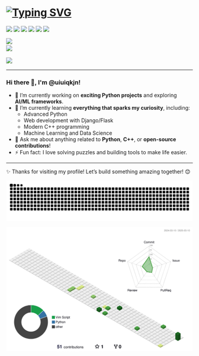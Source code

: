 # <a href="https://git.io/typing-svg"><img src="https://readme-typing-svg.herokuapp.com?font=Fira+Code&pause=1000&width=435&lines=Welcome+to+my+GitHub!+%F0%9F%91%8B" alt="Typing SVG" /></a>

![](https://img.shields.io/badge/GitHub-100000?style=for-the-badge&logo=github&logoColor=white)  ![](https://img.shields.io/badge/Python-3776AB?style=for-the-badge&logo=python&logoColor=white)  ![](https://img.shields.io/badge/C%2B%2B-00599C?style=for-the-badge&logo=c%2B%2B&logoColor=white)    ![](https://img.shields.io/badge/Flask-000000?style=for-the-badge&logo=flask&logoColor=white)   ![](https://img.shields.io/badge/Numpy-013243?style=for-the-badge&logo=numpy&logoColor=white)   ![](https://img.shields.io/badge/Pandas-150458?style=for-the-badge&logo=pandas&logoColor=white)  

![](https://github-readme-stats.vercel.app/api/top-langs/?username=uiuiqkjn&layout=compact&theme=transparent)  
 ![](https://github-readme-stats.vercel.app/api?username=uiuiqkjn&show_icons=true&theme=transparent) 

![](https://raw.githubusercontent.com/uiuiqkjn/uiuiqkjn/main/dist/github-contribution-grid-snake.svg)


---



### Hi there 👋, I'm @uiuiqkjn!

- 🔭 I’m currently working on **exciting Python projects** and exploring **AI/ML frameworks**.  
- 🌱 I’m currently learning **everything that sparks my curiosity**, including:  
  - Advanced Python  
  - Web development with Django/Flask  
  - Modern C++ programming  
  - Machine Learning and Data Science  
- 💬 Ask me about anything related to **Python**, **C++**, or **open-source contributions**!  
- ⚡ Fun fact: I love solving puzzles and building tools to make life easier.

---

✨ Thanks for visiting my profile! Let’s build something amazing together! 😊


<picture>
  <source media="(prefers-color-scheme: dark)" srcset="https://raw.githubusercontent.com/uiuiqkjn/uiuiqkjn/output/github-contribution-grid-snake-dark.svg">
  <source media="(prefers-color-scheme: light)" srcset="https://raw.githubusercontent.com/uiuiqkjn/uiuiqkjn/output/github-contribution-grid-snake.svg">
  <img alt="github contribution grid snake animation" src="https://raw.githubusercontent.com/uiuiqkjn/uiuiqkjn/output/github-contribution-grid-snake.svg">
</picture>

![](./profile-3d-contrib/profile-green-animate.svg)
